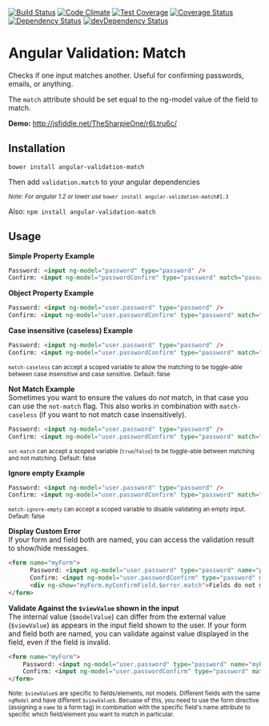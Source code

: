 [![Build Status](https://travis-ci.org/TheSharpieOne/angular-validation-match.svg?branch=master)](https://travis-ci.org/TheSharpieOne/angular-validation-match)
[![Code Climate](https://codeclimate.com/github/TheSharpieOne/angular-validation-match/badges/gpa.svg)](https://codeclimate.com/github/TheSharpieOne/angular-validation-match) [![Test Coverage](https://codeclimate.com/github/TheSharpieOne/angular-validation-match/badges/coverage.svg)](https://codeclimate.com/github/TheSharpieOne/angular-validation-match)
[![Coverage Status](https://coveralls.io/repos/TheSharpieOne/angular-validation-match/badge.png)](https://coveralls.io/r/TheSharpieOne/angular-validation-match)
[![Dependency Status](https://david-dm.org/thesharpieone/angular-validation-match.svg?style=flat)](https://david-dm.org/thesharpieone/angular-validation-match)
[![devDependency Status](https://david-dm.org/thesharpieone/angular-validation-match/dev-status.svg?style=flat)](https://david-dm.org/thesharpieone/angular-validation-match#info=devDependencies)

Angular Validation: Match
===================

Checks if one input matches another.  Useful for confirming passwords, emails, or anything.

The `match` attribute should be set equal to the ng-model value of the field to match.

**Demo:** http://jsfiddle.net/TheSharpieOne/r6Ltru6c/

Installation
------------

`bower install angular-validation-match`

Then add `validation.match` to your angular dependencies

<small>*Note: For angular 1.2 or lower use* `bower install angular-validation-match#1.3`</small>

Also: `npm install angular-validation-match`

Usage
-----

**Simple Property Example**

```html
Password: <input ng-model="password" type="password" />
Confirm: <input ng-model="passwordConfirm" type="password" match="password" />
```

**Object Property Example**

```html
Password: <input ng-model="user.password" type="password" />
Confirm: <input ng-model="user.passwordConfirm" type="password" match="user.password" />
```

**Case insensitive (caseless) Example**

```html
Password: <input ng-model="user.password" type="password" />
Confirm: <input ng-model="user.passwordConfirm" type="password" match="user.password" match-caseless="true" />
```
<small>`match-caseless` can accept a scoped variable to allow the matching to be toggle-able between case insensitive and case sensitive. Default: false</small>

**Not Match Example**<br>
Sometimes you want to ensure the values do *not* match, in that case you can use the `not-match` flag.
This also works in combination with `match-caseless` (if you want to not match case insensitively).
```html
Password: <input ng-model="user.password" type="password" />
Confirm: <input ng-model="user.passwordConfirm" type="password" match="user.password" not-match="true" />
```
<small>`not-match` can accept a scoped variable (`true`/`false`) to be toggle-able between matching and not matching. Default: false</small>

**Ignore empty Example**

```html
Password: <input ng-model="user.password" type="password" />
Confirm: <input ng-model="user.passwordConfirm" type="password" match="user.password" match-ignore-empty="true" />
```
<small>`match-ignore-empty` can accept a scoped variable to disable validating an empty input. Default: false</small>

**Display Custom Error**<br>
If your form and field both are named, you can access the validation result to show/hide messages.

```html
<form name="myForm">
      Password: <input ng-model="user.password" type="password" name="passwordName" />
      Confirm: <input ng-model="user.passwordConfirm" type="password" match="user.password" name="myConfirmField" />
      <div ng-show="myForm.myConfirmField.$error.match">Fields do not match!</div>
</form>
```

**Validate Against the `$viewValue` shown in the input**<br>
The internal value (`$modelValue`) can differ from the external value (`$viewValue`) as appears in the input field shown to the user.  If your form and field both are named, you can validate against value displayed in the field, even if the field is invalid.

```html
<form name="myForm">
    Password: <input ng-model="user.password" type="password" name="myPasswordField" />
    Confirm: <input ng-model="user.passwordConfirm" type="password" match="myForm.myPasswordField" name="myConfirmField" />
</form>
```
<small>Note: `$viewValue`s are specific to fields/elements, not models.  Different fields with the same `ngModel` and have different `$viewValue`s.  Becuase of this, you need to use the form directive (assigning a `name` to a form tag) in combination with the specific field's name attribute to specific which field/element you want to match in particular.</small>
